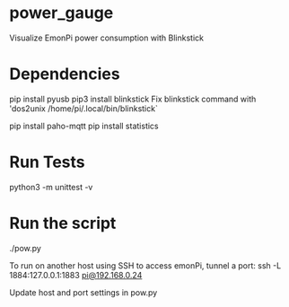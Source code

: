# power_gauge
Visualize EmonPi power consumption with Blinkstick

# Dependencies

pip install pyusb
pip3 install blinkstick
Fix blinkstick command with 'dos2unix /home/pi/.local/bin/blinkstick`

pip install paho-mqtt
pip install statistics

# Run Tests

python3 -m unittest -v 

# Run the script

./pow.py

To run on another host using SSH to access emonPi, tunnel a port:
ssh -L 1884:127.0.0.1:1883 pi@192.168.0.24

Update host and port settings in pow.py
